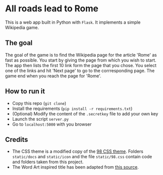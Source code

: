 # All roads lead to Rome
This is a web app built in Python with `Flask`. It implements a simple Wikipedia game.

## The goal
The goal of the game is to find the Wikipedia page for the article 'Rome' as fast as possible. You start by giving the page from which you wish to start. The app then lists the first 10 link form the page that you chose. You select one of the links and hit 'Next page' to go to the corrresponding page. The game end when you reach the page for 'Rome'.

## How to run it
- Copy this repo (`git clone`)
- Install the requirements (`pip install -r requirements.txt`)
- (Optional) Modify the content of the `.secretkey` file to add your own key
- Launch the script `server.py`
- Go to `localhost:5000` with you browser

## Credits
- The CSS theme is a modified copy of the [98 CSS theme](https://github.com/jdan/98.css). Folders `static/docs` and `static/icon` and the file `static/98.css` contain code and folders taken from this project.
- The Word Art inspired title has been adapted from [this source](https://www.designpieces.com/2017/03/wordart-css3-text-effects/).